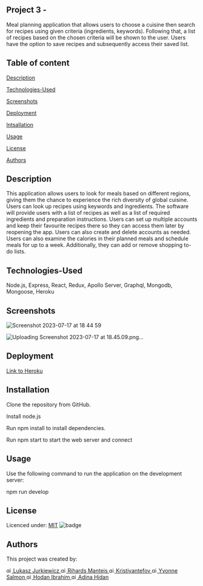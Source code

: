 ## Project 3 -

Meal planning application that allows users to choose a cuisine then search for recipes using given criteria (ingredients, keywords). Following that, a list of recipes based on the chosen criteria will be shown to the user. Users have the option to save recipes and subsequently access their saved list.

## Table of content

[Description](#Description)

[Technologies-Used](#Technologies-Used)

[Screenshots](#Screenshots)

[Deployment](#Deployment)

[Intsallation](#Installation)

[Usage](#Usage)

[License](#License)

[Authors](#Authors)

## Description

This application allows users to look for meals based on different regions, giving them the chance to experience the rich diversity of global cuisine. Users can look up recipes using keywords and ingredients. The software will provide users with a list of recipes as well as a list of required ingredients and preparation instructions. Users can set up multiple accounts and keep their favourite recipes there so they can access them later by reopening the app. Users can also create and delete accounts as needed. Users can also examine the calories in their planned meals and schedule meals for up to a week. Additionally, they can add or remove shopping to-do lists.

## Technologies-Used

Node.js, Express, React, Redux, Apollo Server,
Graphql, Mongodb, Mongoose, Heroku

## Screenshots

![Screenshot 2023-07-17 at 18 44 59](https://github.com/kristiyantefov/Cooklense/assets/123417090/46a6691d-1804-4e7a-9e3a-3e3de4d2af91)


![Uploading Screenshot 2023-07-17 at 18.45.09.png…]()


## Deployment

[Link to Heroku]()

## Installation

Clone the repository from GitHub.

Install node.js

Run npm install to install dependencies.

Run npm start to start the web server and connect

## Usage

Use the following command to run the application on the development server:

npm run develop

## License

Licenced under:
[MIT](https://choosealicense.com/licenses/MIT)
![badge](https://img.shields.io/badge/license-MIT-green>)

## Authors

This project was created by:

<a href="https://github.com/Abstynent">
<img src="public/img/assets/github.png" alt="git" width="14" height="14">
Lukasz Jurkiewicz
</a>

<a href="https://github.com/dexit">
<img src="public/img/assets/github.png" alt="git" width="14" height="14">
Rihards Mantejs
</a>

<a href="https://github.com/kristiyantefov">
<img src="public/img/assets/github.png" alt="git" width="14" height="14">
Kristiyantefov
</a>

<a href="https://github.com/SalmY001">
  <img src="public/img/assets/github.png" alt="git" width="14" height="14">
 Yvonne Salmon
</a>

<a href="https://github.com/Ze7Hu">
<img src="public/img/assets/github.png" alt="git" width="14" height="14">
Hodan Ibrahim
</a>

<a href="https://github.com/Adinahidan">
  <img src="public/img/assets/github.png" alt="git" width="14" height="14">
 Adina Hidan
</a>
